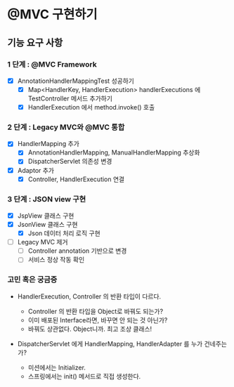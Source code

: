 # @MVC 구현하기

## 기능 요구 사항

### 1 단계 : @MVC Framework

- [x] AnnotationHandlerMappingTest 성공하기
  - [x] Map<HandlerKey, HandlerExecution> handlerExecutions 에 TestController 메서드 추가하기
  - [x] HandlerExecution 에서 method.invoke() 호출

### 2 단계 : Legacy MVC와 @MVC 통합
- [x] HandlerMapping 추가
  - [x] AnnotationHandlerMapping, ManualHandlerMapping 추상화
  - [x] DispatcherServlet 의존성 변경

- [x] Adaptor 추가
  - [x] Controller, HandlerExecution 연결

### 3 단계 : JSON view 구현

- [x] JspView 클래스 구현
- [x] JsonView 클래스 구현
  - [x] Json 데이터 처리 로직 구현
- [ ] Legacy MVC 제거
  - [ ] Controller annotation 기반으로 변경
  - [ ] 서비스 정상 작동 확인

### 고민 혹은 궁금증

- HandlerExecution, Controller 의 반환 타입이 다르다.
  - Controller 의 반환 타입을 Object로 바꿔도 되는가?
  - 이미 배포된 Interface라면, 바꾸면 안 되는 것 아닌가?
  - 바꿔도 상관없다. Object니까. 최고 조상 클래스!
  
- DispatcherServlet 에게 HandlerMapping, HandlerAdapter 를 누가 건네주는가?
  - 미션에서는 Initializer.
  - 스프링에서는 init() 메서드로 직접 생성한다.
